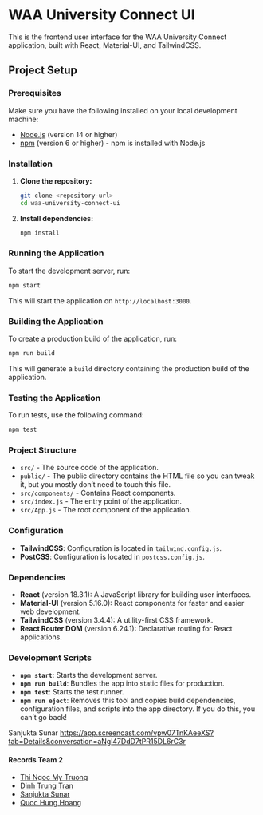 
# WAA University Connect UI

This is the frontend user interface for the WAA University Connect application, built with React, Material-UI, and TailwindCSS.

## Project Setup

### Prerequisites

Make sure you have the following installed on your local development machine:

- [Node.js](https://nodejs.org/en/download/) (version 14 or higher)
- [npm](https://www.npmjs.com/get-npm) (version 6 or higher) - npm is installed with Node.js

### Installation

1. **Clone the repository:**

   ```bash
   git clone <repository-url>
   cd waa-university-connect-ui
   ```

2. **Install dependencies:**

   ```bash
   npm install
   ```

### Running the Application

To start the development server, run:

```bash
npm start
```

This will start the application on `http://localhost:3000`.

### Building the Application

To create a production build of the application, run:

```bash
npm run build
```

This will generate a `build` directory containing the production build of the application.

### Testing the Application

To run tests, use the following command:

```bash
npm test
```

### Project Structure

- `src/` - The source code of the application.
- `public/` - The public directory contains the HTML file so you can tweak it, but you mostly don’t need to touch this file.
- `src/components/` - Contains React components.
- `src/index.js` - The entry point of the application.
- `src/App.js` - The root component of the application.

### Configuration

- **TailwindCSS**: Configuration is located in `tailwind.config.js`.
- **PostCSS**: Configuration is located in `postcss.config.js`.

### Dependencies

- **React** (version 18.3.1): A JavaScript library for building user interfaces.
- **Material-UI** (version 5.16.0): React components for faster and easier web development.
- **TailwindCSS** (version 3.4.4): A utility-first CSS framework.
- **React Router DOM** (version 6.24.1): Declarative routing for React applications.

### Development Scripts

- **`npm start`**: Starts the development server.
- **`npm run build`**: Bundles the app into static files for production.
- **`npm test`**: Starts the test runner.
- **`npm run eject`**: Removes this tool and copies build dependencies, configuration files, and scripts into the app directory. If you do this, you can’t go back!


Sanjukta Sunar
https://app.screencast.com/vpw07TnKAeeXS?tab=Details&conversation=aNgl47DdD7tPR15DL6rC3r


#### Records Team 2
* [Thi Ngoc My Truong](https://drive.google.com/file/d/14OyOPZYQ6aHQJIa9Cc988DO3P-bf-KBM/view?usp=sharing)
* [Dinh Trung Tran](https://drive.google.com/file/d/1otJqoWZss758Eo3cynbDsDjJVewr7Ivi/view?usp=sharing)
* [Sanjukta Sunar](https://app.screencast.com/vpw07TnKAeeXS?tab=Details&conversation=aNgl47DdD7tPR15DL6rC3r)
* [Quoc Hung Hoang](https://drive.google.com/file/d/15aM5gnQb23bF02ganQThfdOubiZTOp78/view?usp=sharing)

